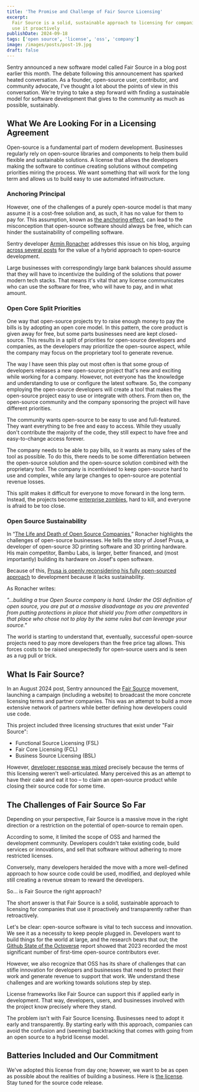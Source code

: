 ```yaml
---
title: 'The Promise and Challenge of Fair Source Licensing'
excerpt:
  Fair Source is a solid, sustainable approach to licensing for companies that
  use it proactively
publishDate: 2024-09-18
tags: ['open source', 'license', 'oss', 'company']
image: /images/posts/post-19.jpg
draft: false
---
```


Sentry announced a new software model called Fair Source in a blog post earlier
this month. The debate following this announcement has sparked heated
conversation. As a founder, open-source user, contributor, and community
advocate, I've thought a lot about the points of view in this conversation.
We're trying to take a step forward with finding a sustainable model for
software development that gives to the community as much as possible,
sustainably.

## What We Are Looking For in a Licensing Agreement

Open-source is a fundamental part of modern development. Businesses regularly
rely on open-source libraries and components to help them build flexible and
sustainable solutions. A license that allows the developers making the software
to continue creating solutions without competing priorities miring the process.
We want something that will work for the long term and allows us to build easy
to use automated infrastructure.

### Anchoring Principal

However, one of the challenges of a purely open-source model is that many assume
it is a cost-free solution and, as such, it has no value for them to pay for.
This assumption, known as
[the anchoring effect](https://en.wikipedia.org/wiki/Anchoring_effect), can lead
to the misconception that open-source software should always be free, which can
hinder the sustainability of compelling software.

Sentry developer [Armin Ronacher](https://github.com/mitsuhiko) addresses this
issue on his blog, arguing
[across several posts](https://lucumr.pocoo.org/2023/11/19/cathedral-and-bazaaar-licensing/)
for the value of a hybrid approach to open-source development.

Large businesses with correspondingly large bank balances should assume that
they will have to incentivize the building of the solutions that power modern
tech stacks. That means it's vital that any license communicates who can use the
software for free, who will have to pay, and in what amount.

### Open Core Split Priorities

One way that open-source projects try to raise enough money to pay the bills is
by adopting an open core model. In this pattern, the core product is given away
for free, but some parts businesses need are kept closed-source. This results in
a split of priorities for open-source developers and companies, as the
developers may prioritize the open-source aspect, while the company may focus on
the proprietary tool to generate revenue.

The way I have seen this play out most often is that some group of developers
releases a new open-source project that's new and exciting while working for a
company. However, not everyone has the knowledge and understanding to use or
configure the latest software. So, the company employing the open-source
developers will create a tool that makes the open-source project easy to use or
integrate with others. From then on, the open-source community and the company
sponsoring the project will have different priorities.

The community wants open-source to be easy to use and full-featured. They want
everything to be free and easy to access. While they usually don't contribute
the majority of the code, they still expect to have free and easy-to-change
access forever.

The company needs to be able to pay bills, so it wants as many sales of the tool
as possible. To do this, there needs to be some differentiation between the
open-source solution and the open-source solution combined with the proprietary
tool. The company is incentivised to keep open-source hard to use and complex,
while any large changes to open-source are potential revenue losses.

This split makes it difficult for everyone to move forward in the long term.
Instead, the projects become [enterprise zombies](https://hadoop.apache.org/),
hard to kill, and everyone is afraid to be too close.

### Open Source Sustainability

In
“[The Life and Death of Open Source Companies](https://lucumr.pocoo.org/2023/12/25/life-and-death-of-open-source/),”
Ronacher highlights the challenges of open-source businesses. He tells the story
of Josef Prusa, a developer of open-source 3D printing software and 3D printing
hardware. His main competitor, Bambu Labs, is larger, better financed, and (most
importantly) building its hardware on Josef's open software.

Because of this,
[Prusa is openly reconsidering his fully open-sourced approach](https://blog.prusa3d.com/the-state-of-open-source-in-3d-printing-in-2023_76659/)
to development because it lacks sustainability.

As Ronacher writes:

_"...building a true Open Source company is hard. Under the OSI definition of
open source, you are put at a massive disadvantage as you are prevented from
putting protections in place that shield you from other competitors in that
place who chose not to play by the same rules but can leverage your source."_

The world is starting to understand that, eventually, successful open-source
projects need to pay more developers than the free price tag allows. This forces
costs to be raised unexpectedly for open-source users and is seen as a rug pull
or trick.

## What Is Fair Source?

In an August 2024 post, Sentry announced the [Fair Source](https://fair.io/)
movement, launching a campaign (including a website) to broadcast the more
concrete licensing terms and partner companies. This was an attempt to build a
more extensive network of partners while better defining how developers could
use code.

This project included three licensing structures that exist under "Fair Source":

- Functional Source Licensing (FSL)
- Fair Core Licensing (FCL)
- Business Source Licensing (BSL)

However,
[developer response was mixed](https://news.ycombinator.com/item?id=37092928)
precisely because the terms of this licensing weren't well-articulated. Many
perceived this as an attempt to have their cake and eat it too – to claim an
open-source product while closing their source code for some time.

## The Challenges of Fair Source So Far

Depending on your perspective, Fair Source is a massive move in the right
direction or a restriction on the potential of open-source to remain open.

According to some, it limited the scope of OSS and harmed the development
community. Developers couldn't take existing code, build services or
innovations, and sell that software without adhering to more restricted
licenses.

Conversely, many developers heralded the move with a more well-defined approach
to how source code could be used, modified, and deployed while still creating a
revenue stream to reward the developers.

So… is Fair Source the right approach?

The short answer is that Fair Source is a solid, sustainable approach to
licensing for companies that use it proactively and transparently rather than
retroactively.

Let's be clear: open-source software is vital to tech success and innovation. We
see it as a necessity to keep people plugged in. Developers want to build things
for the world at large, and the research bears that out; the
[Github State of the Octoverse](https://github.blog/news-insights/research/the-state-of-open-source-and-ai/)
report showed that 2023 recorded the most significant number of first-time
open-source contributors ever.

However, we also recognize that OSS has its share of challenges that can stifle
innovation for developers and businesses that need to protect their work and
generate revenue to support that work. We understand these challenges and are
working towards solutions step by step.

License frameworks like Fair Source can support this if applied early in
development. That way, developers, users, and businesses involved with the
project know precisely where they stand.

The problem isn't with Fair Source licensing. Businesses need to adopt it early
and transparently. By starting early with this approach, companies can avoid the
confusion and (seeming) backtracking that comes with going from an open source
to a hybrid license model.

## Batteries Included and Our Commitment

We've adopted this license from day one; however, we want to be as open as
possible about the realities of building a business. Here is
[the license](https://www.batteriesincl.com/LICENSE-1.0). Stay tuned for the
source code release.
